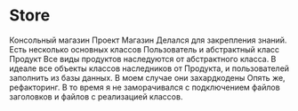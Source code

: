 # Store
Консольный магазин
Проект Магазин
Делался для закрепления знаний.
Есть несколько основных классов Пользователь и абстрактный класс Продукт
Все виды продуктов наследуются от абстрактного класса.
В идеале все объекты классов наследников от Продукта, и пользователей заполнить из базы данных. В моем случае они захардкодены
Опять же, рефакторинг. В то время я не заморачивался с подключением файлов заголовков и файлов с реализацией классов.
